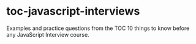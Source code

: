 # toc-javascript-interviews

Examples and practice questions from the TOC 10 things to know before any JavaScript Interview course.